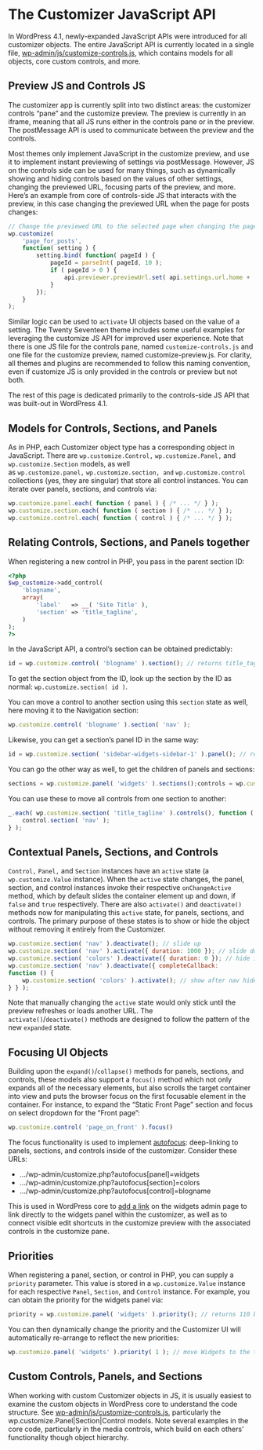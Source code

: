 # The Customizer JavaScript API

In WordPress 4.1, newly-expanded JavaScript APIs were introduced for all customizer objects. The entire JavaScript API is currently located in a single file, [wp-admin/js/customize-controls.js](https://core.trac.wordpress.org/browser/trunk/src/js/_enqueues/wp/customize/controls.js), which contains models for all objects, core custom controls, and more.

## Preview JS and Controls JS

The customizer app is currently split into two distinct areas: the customizer controls “pane” and the customize preview. The preview is currently in an iframe, meaning that all JS runs either in the controls pane or in the preview. The postMessage API is used to communicate between the preview and the controls.

Most themes only implement JavaScript in the customize preview, and use it to implement instant previewing of settings via postMessage. However, JS on the controls side can be used for many things, such as dynamically showing and hiding controls based on the values of other settings, changing the previewed URL, focusing parts of the preview, and more. Here’s an example from core of controls-side JS that interacts with the preview, in this case changing the previewed URL when the page for posts changes:

```javascript
// Change the previewed URL to the selected page when changing the page_for_posts.
wp.customize(
	'page_for_posts',
	function( setting ) {
		setting.bind( function( pageId ) {
			pageId = parseInt( pageId, 10 );
			if ( pageId > 0 ) {
				api.previewer.previewUrl.set( api.settings.url.home + '?page_id=' + pageId );
			}
		});
	}
);
```

Similar logic can be used to `activate` UI objects based on the value of a setting. The Twenty Seventeen theme includes some useful examples for leveraging the customize JS API for improved user experience. Note that there is one JS file for the controls pane, named `customize-controls.js` and one file for the customize preview, named customize-preview.js. For clarity, all themes and plugins are recommended to follow this naming convention, even if customize JS is only provided in the controls or preview but not both.

The rest of this page is dedicated primarily to the controls-side JS API that was built-out in WordPress 4.1.

## Models for Controls, Sections, and Panels

As in PHP, each Customizer object type has a corresponding object in JavaScript. There are `wp.customize.Control,` `wp.customize.Panel,` and `wp.customize.Section` models, as well as `wp.customize.panel,` `wp.customize.section, and` `wp.customize.control` collections (yes, they are singular) that store all control instances. You can iterate over panels, sections, and controls via:

```javascript
wp.customize.panel.each( function ( panel ) { /* ... */ } );
wp.customize.section.each( function ( section ) { /* ... */ } );
wp.customize.control.each( function ( control ) { /* ... */ } );
```

## Relating Controls, Sections, and Panels together

When registering a new control in PHP, you pass in the parent section ID:

```php
<?php
$wp_customize->add_control(
	'blogname',
	array(
		'label'   => __( 'Site Title' ),
		'section' => 'title_tagline',
	)
);
?>
```

In the JavaScript API, a control’s section can be obtained predictably:

```javascript
id = wp.customize.control( 'blogname' ).section(); // returns title_tagline by default
```

To get the section object from the ID, look up the section by the ID as normal: `wp.customize.section( id )`.

You can move a control to another section using this `section` state as well, here moving it to the Navigation section:

```javascript
wp.customize.control( 'blogname' ).section( 'nav' );
```

Likewise, you can get a section’s panel ID in the same way:

```javascript
id = wp.customize.section( 'sidebar-widgets-sidebar-1' ).panel(); // returns widgets by default
```

You can go the other way as well, to get the children of panels and sections:

```javascript
sections = wp.customize.panel( 'widgets' ).sections();controls = wp.customize.section( 'title_tagline' ).controls();
```

You can use these to move all controls from one section to another:

```javascript
_.each( wp.customize.section( 'title_tagline' ).controls(), function ( control ) {
    control.section( 'nav' );
} );
```

## Contextual Panels, Sections, and Controls

`Control,` `Panel,` and `Section` instances have an `active` state (a `wp.customize.Value` instance). When the `active` state changes, the panel, section, and control instances invoke their respective `onChangeActive` method, which by default slides the container element up and down, if `false` and `true` respectively. There are also `activate()` and `deactivate()` methods now for manipulating this `active` state, for panels, sections, and controls. The primary purpose of these states is to show or hide the object without removing it entirely from the Customizer.

```javascript
wp.customize.section( 'nav' ).deactivate(); // slide up
wp.customize.section( 'nav' ).activate({ duration: 1000 }); // slide down slowly
wp.customize.section( 'colors' ).deactivate({ duration: 0 }); // hide immediately
wp.customize.section( 'nav' ).deactivate({ completeCallback:
function () {
    wp.customize.section( 'colors' ).activate(); // show after nav hides completely
} } );
```

Note that manually changing the `active` state would only stick until the preview refreshes or loads another URL. The `activate()`/`deactivate()` methods are designed to follow the pattern of the new `expanded` state.

## Focusing UI Objects

Building upon the `expand()`/`collapse()` methods for panels, sections, and controls, these models also support a `focus()` method which not only expands all of the necessary elements, but also scrolls the target container into view and puts the browser focus on the first focusable element in the container. For instance, to expand the “Static Front Page” section and focus on select dropdown for the “Front page”:

```javascript
wp.customize.control( 'page_on_front' ).focus()
```

The focus functionality is used to implement [autofocus](https://core.trac.wordpress.org/ticket/28650 "#28650: Allow Customizer elements (controls, sections, and panels) to be deep-linked"): deep-linking to panels, sections, and controls inside of the customizer. Consider these URLs:

*   …/wp-admin/customize.php?autofocus\[panel\]=widgets
*   …/wp-admin/customize.php?autofocus\[section\]=colors
*   …/wp-admin/customize.php?autofocus\[control\]=blogname

This is used in WordPress core to [add a link](https://core.trac.wordpress.org/ticket/28032 "#28032: Headers, Backgrounds, and Widgets in the Customizer are not discoverable from their separate admin screens.") on the widgets admin page to link directly to the widgets panel within the customizer, as well as to connect visible edit shortcuts in the customize preview with the associated controls in the customize pane.

## Priorities

When registering a panel, section, or control in PHP, you can supply a `priority` parameter. This value is stored in a `wp.customize.Value` instance for each respective `Panel`, `Section`, and `Control` instance. For example, you can obtain the priority for the widgets panel via:

```javascript
priority = wp.customize.panel( 'widgets' ).priority(); // returns 110 by default
```

You can then dynamically change the priority and the Customizer UI will automatically re-arrange to reflect the new priorities:

```javascript
wp.customize.panel( 'widgets' ).priority( 1 ); // move Widgets to the top
```

## Custom Controls, Panels, and Sections

When working with custom Customizer objects in JS, it is usually easiest to examine the custom objects in WordPress core to understand the code structure. See [wp-admin/js/customize-controls.js](https://core.trac.wordpress.org/browser/trunk/src/js/_enqueues/wp/customize/controls.js), particularly the wp.customize.Panel|Section|Control models. Note several examples in the core code, particularly in the media controls, which build on each others’ functionality though object hierarchy.
